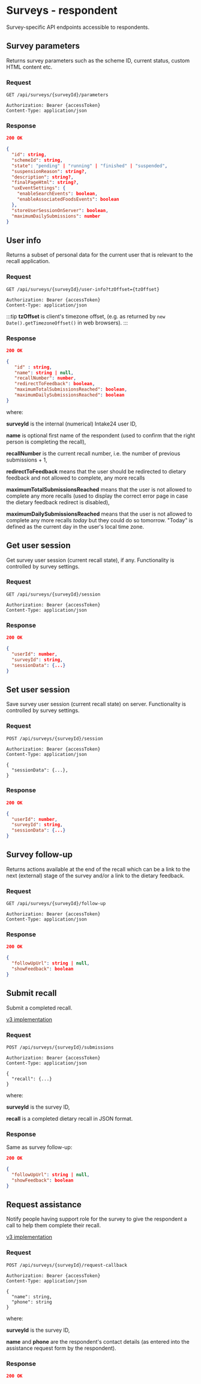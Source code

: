 # Surveys - respondent

Survey-specific API endpoints accessible to respondents.

## Survey parameters

Returns survey parameters such as the scheme ID, current status, custom HTML content etc.

### Request

```http
GET /api/surveys/{surveyId}/parameters

Authorization: Bearer {accessToken}
Content-Type: application/json
```

### Response

```json
200 OK

{
  "id": string,
  "schemeId": string,
  "state": "pending" | "running" | "finished" | "suspended",
  "suspensionReason": string?,
  "description": string?,
  "finalPageHtml": string?,
  "uxEventSettings": {
    "enableSearchEvents": boolean,
    "enableAssociatedFoodsEvents": boolean
  },
  "storeUserSessionOnServer": boolean,
  "maximumDailySubmissions": number
}
```

## User info

Returns a subset of personal data for the current user that is relevant to the recall application.

### Request

```http
GET /api/surveys/{surveyId}/user-info?tzOffset={tzOffset}

Authorization: Bearer {accessToken}
Content-Type: application/json
```

:::tip
**tzOffset** is client's timezone offset, (e.g. as returned by `new Date().getTimezoneOffset()` in web browsers).
:::

### Response

```json
200 OK

{
   "id" : string,
   "name": string | null,
   "recallNumber": number,
   "redirectToFeedback": boolean,
   "maximumTotalSubmissionsReached": boolean,
   "maximumDailySubmissionsReached": boolean
}
```

where:

**surveyId** is the internal (numerical) Intake24 user ID,

**name** is optional first name of the respondent (used to confirm that the right person is completing the recall),

**recallNumber** is the current recall number, i.e. the number of previous submissions + 1,

**redirectToFeedback** means that the user should be redirected to dietary feedback and not allowed to complete, any more recalls

**maximumTotalSubmissionsReached** means that the user is not allowed to complete any more recalls (used to display the correct error page in case the dietary feedback redirect is disabled),

**maximumDailySubmissionsReached** means that the user is not allowed to complete any more recalls _today_ but they could do so tomorrow. "Today" is defined as the current day in the user's local time zone.

## Get user session

Get survey user session (current recall state), if any. Functionality is controlled by survey settings.

### Request

```http
GET /api/surveys/{surveyId}/session

Authorization: Bearer {accessToken}
Content-Type: application/json
```

### Response

```json
200 OK

{
  "userId": number,
  "surveyId": string,
  "sessionData": {...}
}
```

## Set user session

Save survey user session (current recall state) on server. Functionality is controlled by survey settings.

### Request

```http
POST /api/surveys/{surveyId}/session

Authorization: Bearer {accessToken}
Content-Type: application/json

{
  "sessionData": {...},
}
```

### Response

```json
200 OK

{
  "userId": number,
  "surveyId": string,
  "sessionData": {...}
}
```

## Survey follow-up

Returns actions available at the end of the recall which can be a link to the next (external) stage of the survey and/or a link to the dietary feedback.

### Request

```http
GET /api/surveys/{surveyId}/follow-up

Authorization: Bearer {accessToken}
Content-Type: application/json
```

### Response

```json
200 OK

{
  "followUpUrl": string | null,
  "showFeedback": boolean
}
```

## Submit recall

Submit a completed recall.

[v3 implementation](https://github.com/MRC-Epid-it24/api-server/blob/master/ApiPlayServer/app/controllers/system/user/SurveyController.scala#L181-L290)

### Request

```http
POST /api/surveys/{surveyId}/submissions

Authorization: Bearer {accessToken}
Content-Type: application/json

{
  "recall": {...}
}
```

where:

**surveyId** is the survey ID,

**recall** is a completed dietary recall in JSON format.

### Response

Same as survey follow-up:

```json
200 OK

{
  "followUpUrl": string | null,
  "showFeedback": boolean
}
```

## Request assistance

Notify people having support role for the survey to give the respondent a call to help them complete their recall.

[v3 implementation](https://github.com/MRC-Epid-it24/api-server/blob/master/ApiPlayServer/app/controllers/system/user/HelpController.scala#L68-L138)

### Request

```http
POST /api/surveys/{surveyId}/request-callback

Authorization: Bearer {accessToken}
Content-Type: application/json

{
  "name": string,
  "phone": string
}
```

where:

**surveyId** is the survey ID,

**name** and **phone** are the respondent's contact details (as entered into the assistance request form by the
respondent).

### Response

```json
200 OK
```
